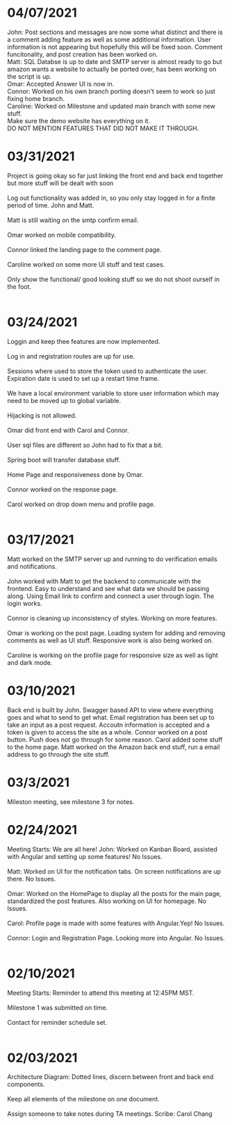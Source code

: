 # 04/07/2021
John: Post sections and messages are now some what distinct and there is a comment adding feature as well as some additional information. User information is not appearing but hopefully this will be fixed soon. Comment funcitonality, and post creation has been worked on.<br>
Matt: SQL Databse is up to date and SMTP server is almost ready to go but amazon wants a website to actually be ported over, has been working on the script is up.<br>
Omar: Accepted Answer UI is now in.<br>
Connor: Worked on his own branch porting doesn't seem to work so just fixing home branch.<br>
Caroline: Worked on Milestone and updated main branch with some new stuff.<br>
Make sure the demo website has everything on it.<br>
DO NOT MENTION FEATURES THAT DID NOT MAKE IT THROUGH. <br>
# 03/31/2021
Project is going okay so far just linking the front end and back end together but more stuff will be dealt with soon
<br></br>
Log out functionality was added in, so you only stay logged in for a finite period of time. John and Matt.
<br></br>
Matt is still waiting on the smtp confirm email.
<br></br>
Omar worked on mobile compatibility.
<br></br>
Connor linked the landing page to the comment page.
<br></br>
Caroline worked on some more UI stuff and test cases.
<br></br>
Only show the functional/ good looking stuff so we do not shoot ourself in the foot.
<br></br>

# 03/24/2021
Loggin and keep thee features are now implemented.
<br></br>
Log in and registration routes are up for use.
<br></br>
Sessions where used to store the token used to authenticate the user. Expiration date is used to set up a restart time frame.
<br></br>
We have a local environment variable to store user information which may need to be moved up to global variable.
<br></br>
Hijacking is not allowed.
<br></br>
Omar did front end with Carol and Connor.
<br></br>
User sql files are different so John had to fix that a bit.
<br></br>
Spring boot will transfer database stuff.
<br></br>
Home Page and responsiveness done by Omar.
<br></br>
Connor worked on the response page.
<br></br>
Carol worked on drop down menu and profile page.
<br></br>

# 03/17/2021
Matt worked on the SMTP server up and running to do verification emails and notifications.
<br></br>
John worked with Matt to get the backend to communicate with the frontend. Easy to understand and see what data we should be passing along.
  Using Email link to confirm and connect a user through login. The login works.
 <br></br>
Connor is cleaning up inconsistency of styles. Working on more features.
<br></br>
Omar is working on the post page. Loading system for adding and removing comments as well as UI stuff. Responsive work is also being worked on.
<br></br>
Caroline is working on the profile page for responsive size as well as light and dark mode.

# 03/10/2021
Back end is built by John.
Swagger based API to view where everything goes and what to send to get what.
  Email registration has been set up to take an input as a post request. Accoutn information is accepted and a token is given to access the site as a whole.
Connor worked on a post button.
  Push does not go through for some reason.
Carol added some stuff to the home page.
Matt worked on the Amazon back end stuff, run a email address to go through the site stuff.

# 03/3/2021
Mileston meeting, see milestone 3 for notes.

# 02/24/2021
Meeting Starts: We are all here!
John: Worked on Kanban Board, assisted with Angular and setting up some features!
  No Issues.
<br></br>
Matt: Worked on UI for the notification tabs. On screen notifications are up there.
  No Issues.
<br></br>
Omar: Worked on the HomePage to display all the posts for the main page, standardized the post features. Also working on UI for homepage.
  No Issues.
<br></br>
Carol: Profile page is made with some features with Angular.Yep!
  No Issues.
<br></br>
Connor: Login and Registration Page. Looking more into Angular.
  No Issues.
<br></br>

# 02/10/2021
Meeting Starts: Reminder to attend this meeting at 12:45PM MST.
<br></br>
Milestone 1 was submitted on time.
<br></br>
Contact for reminder schedule set.
<br></br>

# 02/03/2021
Architecture Diagram: Dotted lines, discern between front and back end components.
<br></br>
Keep all elements of the milestone on one document.
<br></br>
Assign someone to take notes during TA meetings.
Scribe: Carol Chang
